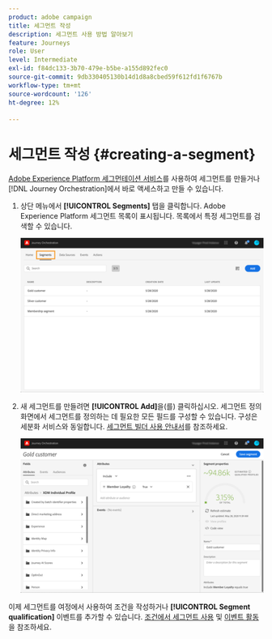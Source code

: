```yaml
---
product: adobe campaign
title: 세그먼트 작성
description: 세그먼트 사용 방법 알아보기
feature: Journeys
role: User
level: Intermediate
exl-id: f84dc133-3b70-479e-b5be-a155d892fec0
source-git-commit: 9db330405130b14d1d8a8cbed59f612fd1f6767b
workflow-type: tm+mt
source-wordcount: '126'
ht-degree: 12%

---
```


# 세그먼트 작성 {#creating-a-segment}

[Adobe Experience Platform 세그먼테이션 서비스](https://experienceleague.adobe.com/docs/experience-platform/segmentation/home.html?lang=ko)를 사용하여 세그먼트를 만들거나 [!DNL Journey Orchestration]에서 바로 액세스하고 만들 수 있습니다.

1. 상단 메뉴에서 **[!UICONTROL Segments]** 탭을 클릭합니다. Adobe Experience Platform 세그먼트 목록이 표시됩니다. 목록에서 특정 세그먼트를 검색할 수 있습니다.

   ![](../assets/segment1.png)

1. 새 세그먼트를 만들려면 **[!UICONTROL Add]**&#x200B;을(를) 클릭하십시오. 세그먼트 정의 화면에서 세그먼트를 정의하는 데 필요한 모든 필드를 구성할 수 있습니다. 구성은 세분화 서비스와 동일합니다. [세그먼트 빌더 사용 안내서](https://experienceleague.adobe.com/docs/experience-platform/segmentation/ui/overview.html?lang=ko)를 참조하세요.

   ![](../assets/segment2.png)

이제 세그먼트를 여정에서 사용하여 조건을 작성하거나 **[!UICONTROL Segment qualification]** 이벤트를 추가할 수 있습니다. [조건에서 세그먼트 사용](../segment/using-a-segment.md) 및 [이벤트 활동](../building-journeys/segment-qualification-events.md)을 참조하세요.
